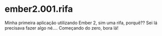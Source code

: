 # ember2.001.rifa
Minha primeira aplicação utilizando Ember 2, sim uma rifa, porquê?? Sei lá precisava fazer algo né.... Começando do zero, bora lá!
